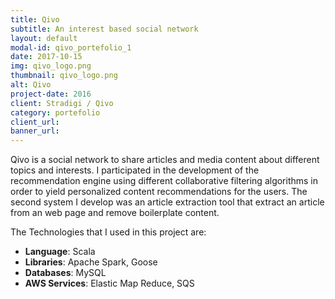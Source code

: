 ```yaml
---
title: Qivo
subtitle: An interest based social network
layout: default
modal-id: qivo_portefolio_1
date: 2017-10-15
img: qivo_logo.png
thumbnail: qivo_logo.png
alt: Qivo
project-date: 2016
client: Stradigi / Qivo
category: portefolio
client_url:
banner_url:
---
```


Qivo is a social network to share articles and media content about different topics and interests.
I participated in the development of the recommendation engine using different collaborative filtering
algorithms in order to yield personalized content recommendations for the users.
The second system I develop was an article extraction tool that extract an article from an web page and remove
boilerplate content.

The Technologies that I used in this project are:

- **Language**: Scala
- **Libraries**: Apache Spark, Goose
- **Databases**: MySQL
- **AWS Services**: Elastic Map Reduce, SQS